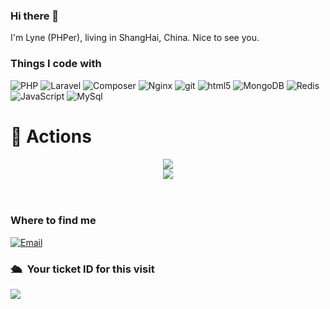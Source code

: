 ### Hi there 👋
I'm Lyne  (PHPer), living in ShangHai, China. Nice to see you.

<h3>Things I code with</h3>
<p>
  <img alt="PHP" src="https://img.shields.io/badge/-PHP-6E9CC3?style=flat-square&logo=php&logoColor=white" />
  <img alt="Laravel" src="https://img.shields.io/badge/-Laravel-f4645f?style=flat-square&logo=laravel&logoColor=white" />
  <img alt="Composer" src="https://img.shields.io/badge/-Codeigniter-DD4814?style=flat-square&logo=codeigniter&logoColor=white" />
  <img alt="Nginx" src="https://img.shields.io/badge/-Nginx-00B140?style=flat-square&logo=nginx&logoColor=white" />
<!--   <img alt="Docker" src="https://img.shields.io/badge/-Docker-46a2f1?style=flat-square&logo=docker&logoColor=white" /> -->
<!--   <img alt="github actions" src="https://img.shields.io/badge/-Github_Actions-2088FF?style=flat-square&logo=github-actions&logoColor=white" /> -->
<!--   <img alt="Terraform" src="https://img.shields.io/badge/-Terraform-5c4ee5?style=flat-square&logo=terraform&logoColor=white" /> -->
  <img alt="git" src="https://img.shields.io/badge/-Git-F05032?style=flat-square&logo=git&logoColor=white" />
<!--   <img alt="npm" src="https://img.shields.io/badge/-NPM-CB3837?style=flat-square&logo=npm&logoColor=white" /> -->
  <img alt="html5" src="https://img.shields.io/badge/-HTML5-E34F26?style=flat-square&logo=html5&logoColor=white" />
  <img alt="MongoDB" src="https://img.shields.io/badge/-MongoDB-13aa52?style=flat-square&logo=mongodb&logoColor=white" />
  <img alt="Redis" src="https://img.shields.io/badge/-Redis-dc382c?style=flat-square&logo=redis&logoColor=white" />
  <img alt="JavaScript" src="https://img.shields.io/badge/-JavaScript-142a52?style=flat-square&logo=javascript&logoColor=white" />
  <img alt="MySql" src="https://img.shields.io/badge/-MySql-3E6E93?style=flat-square&logo=mysql&logoColor=white" />
</p>

<!-- <div align="center"><img src="https://cdn.jsdelivr.net/gh/super-eggs/super-eggs/contribution-snake/github-contribution-grid-snake.svg" /></div> -->


# 🚀 Actions

<!-- 连续提交代码天数记录 -->
<!-- <div align="center">
  <img align="center" src="https://github-readme-streak-stats.herokuapp.com/?user=lyne007&theme=dark&hide_border=true" />
</div>
<br> -->

<!-- Dynamic Quotes -->
<div align="center"><img src="https://quotes-github-readme.vercel.app/api?type=horizontal&theme=dark"></div>

<!-- GitHub奖杯🏆 -->
<div align="center"><img  src="https://github-profile-trophy.vercel.app/?username=lyne007&theme=gruvbox&row=1&column=7&no-frame=true&no-bg=true" /></div>
<br>

<!-- GitHub数据统计 -->
<!--<div align="center">
  <img height="137px" src="https://github-readme-stats.vercel.app/api?username=lyne007&hide_title=true&hide_border=true&show_icons=trueline_height=21&text_color=000&icon_color=000&bg_color=0,ea6161,ffc64d,fffc4d,52fa5a&theme=graywhite" />
  <img height="137px" src="https://github-readme-stats.vercel.app/api/top-langs/?username=lyne007&hide_title=true&hide_border=true&layout=compact&langs_count=6&text_color=000&icon_color=fff&bg_color=0,52fa5a,4dfcff,c64dff&theme=graywhite" />
</div>-->
<br>



<h3>Where to find me</h3>
<a href="mailto:lyne007@163.com"><img alt="Email" src="https://img.shields.io/badge/Email-lyne007%40163.com-brightgreen?logo=gmail"></a>


### 🛳 &nbsp;Your ticket ID for this visit
<img src="https://profile-counter.glitch.me/lyne007/count.svg" />

<!--<p>
  <img align="left" src="https://github-readme-stats.vercel.app/api/top-langs/?username=lyne007&layout=compact&hide=html" alt="lyne007" />
</p>
<p>&nbsp;<img align="center" src="https://github-readme-stats.vercel.app/api?username=lyne007&show_icons=true" alt="lyne007" /></p>-->





<!--
I'm Lyne, is a PHP full stack developer.
✨ Issue will be my person blog.

#### Contact Me
- 🔭 Resume:  ...
- 💬 Phone:  6MkcM4Xnw0e3LT58cmMCDw==
- 😄 Email:  os8j+4XgBS0cUwkY2tWZgw==
- 🌱 Blog: https://github.com/lyne007/blog/issues
- ps: [AES加密(phone,email)](https://github.com/lyne007/aes)，key：最熟悉的六位数
-->
  

<!--
**lyne007/lyne007** is a ✨ _special_ ✨ repository because its `README.md` (this file) appears on your GitHub profile.

Here are some ideas to get you started:

- 🔭 I’m currently working on ...
- 🌱 I’m currently learning ...
- 👯 I’m looking to collaborate on ...
- 🤔 I’m looking for help with ...
- 💬 Ask me about ...
- 📫 How to reach me: ...
- 😄 Pronouns: ...
- ⚡ Fun fact: ...
-->


